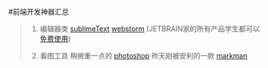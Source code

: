 #前端开发神器汇总

>1. 编辑器类
>[sublimeText](https://www.sublimetext.com/)
>[webstorm](https://www.jetbrains.com/webstorm/) (JETBRAIN家的所有产品学生都可以[免费使用](http://blog.jetbrains.com/blog/2014/09/23/jetbrains-makes-its-products-free-for-students/))
>
>2. 看图工具
>稍微重一点的 [photoshop](https://www.google.com/webhp?sourceid=chrome-instant&ion=1&espv=2&ie=UTF-8#q=photoshop%20%E7%A0%B4%E8%A7%A3%E7%89%88)
>昨天刚被安利的一款 [markman](http://www.getmarkman.com/)
